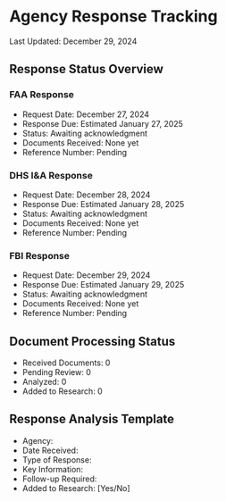 # Agency Response Tracking
Last Updated: December 29, 2024

## Response Status Overview

### FAA Response
- Request Date: December 27, 2024
- Response Due: Estimated January 27, 2025
- Status: Awaiting acknowledgment
- Documents Received: None yet
- Reference Number: Pending

### DHS I&A Response
- Request Date: December 28, 2024
- Response Due: Estimated January 28, 2025
- Status: Awaiting acknowledgment
- Documents Received: None yet
- Reference Number: Pending

### FBI Response
- Request Date: December 29, 2024
- Response Due: Estimated January 29, 2025
- Status: Awaiting acknowledgment
- Documents Received: None yet
- Reference Number: Pending

## Document Processing Status
- Received Documents: 0
- Pending Review: 0
- Analyzed: 0
- Added to Research: 0

## Response Analysis Template
- Agency:
- Date Received:
- Type of Response:
- Key Information:
- Follow-up Required:
- Added to Research: [Yes/No]
